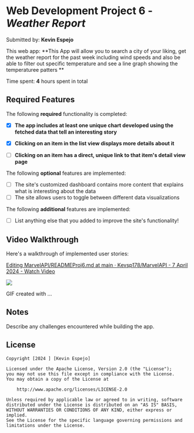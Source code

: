 
# Web Development Project 6 - *Weather Report*

Submitted by: **Kevin Espejo**

This web app: **This App will allow you to search a city of your liking, get the weather report for the past week including wind speeds and also be able to filter out specific temperature and see a line graph showing the temperaturee patters **

Time spent: **4** hours spent in total

## Required Features

The following **required** functionality is completed:

- [x] **The app includes at least one unique chart developed using the fetched data that tell an interesting story**
- [x] **Clicking on an item in the list view displays more details about it**
- [ ] **Clicking on an item has a direct, unique link to that item's detail view page**


The following **optional** features are implemented:

- [ ] The site's customized dashboard contains more content that explains what is interesting about the data
- [ ] The site allows users to toggle between different data visualizations

The following **additional** features are implemented:

* [ ] List anything else that you added to improve the site's functionality!

## Video Walkthrough

Here's a walkthrough of implemented user stories:

<div>
    <a href="https://www.loom.com/share/c342d8e364b34b5ba4e1cddd1cd0600b">
      <p>Editing MarvelAPI/READMEProj6.md at main · Kevsp178/MarvelAPI - 7 April 2024 - Watch Video</p>
    </a>
    <a href="https://www.loom.com/share/c342d8e364b34b5ba4e1cddd1cd0600b">
      <img style="max-width:300px;" src="https://cdn.loom.com/sessions/thumbnails/c342d8e364b34b5ba4e1cddd1cd0600b-with-play.gif">
    </a>
  </div>

<!-- Replace this with whatever GIF tool you used! -->
GIF created with ...  
<!-- Recommended tools:
[Kap](https://getkap.co/) for macOS
[ScreenToGif](https://www.screentogif.com/) for Windows
[peek](https://github.com/phw/peek) for Linux. -->

## Notes

Describe any challenges encountered while building the app.

## License

    Copyright [2024 ] [Kevin Espejo]

    Licensed under the Apache License, Version 2.0 (the "License");
    you may not use this file except in compliance with the License.
    You may obtain a copy of the License at

        http://www.apache.org/licenses/LICENSE-2.0

    Unless required by applicable law or agreed to in writing, software
    distributed under the License is distributed on an "AS IS" BASIS,
    WITHOUT WARRANTIES OR CONDITIONS OF ANY KIND, either express or implied.
    See the License for the specific language governing permissions and
    limitations under the License.
